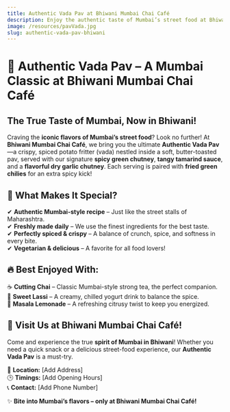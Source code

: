```yaml
---
title: Authentic Vada Pav at Bhiwani Mumbai Chai Café
description: Enjoy the authentic taste of Mumbai’s street food at Bhiwani Mumbai Chai Café! Our crispy Vada Pav is packed with bold flavors and served with signature chutneys.
image: /resources/pavVada.jpg
slug: authentic-vada-pav-bhiwani
---
```


# 🏪 Authentic Vada Pav – A Mumbai Classic at Bhiwani Mumbai Chai Café  

## **The True Taste of Mumbai, Now in Bhiwani!**  

Craving the **iconic flavors of Mumbai’s street food**? Look no further! At **Bhiwani Mumbai Chai Café**, we bring you the ultimate **Authentic Vada Pav**—a crispy, spiced potato fritter (vada) nestled inside a soft, butter-toasted pav, served with our signature **spicy green chutney**, **tangy tamarind sauce**, and a **flavorful dry garlic chutney**. Each serving is paired with **fried green chilies** for an extra spicy kick!  

## 🌟 **What Makes It Special?**  
✔ **Authentic Mumbai-style recipe** – Just like the street stalls of Maharashtra.  
✔ **Freshly made daily** – We use the finest ingredients for the best taste.  
✔ **Perfectly spiced & crispy** – A balance of crunch, spice, and softness in every bite.  
✔ **Vegetarian & delicious** – A favorite for all food lovers!  

## 🔥 **Best Enjoyed With:**  
☕ **Cutting Chai** – Classic Mumbai-style strong tea, the perfect companion.  
🥤 **Sweet Lassi** – A creamy, chilled yogurt drink to balance the spice.  
🍋 **Masala Lemonade** – A refreshing citrusy twist to keep you energized.  

## 📍 **Visit Us at Bhiwani Mumbai Chai Café!**  
Come and experience the true **spirit of Mumbai in Bhiwani**! Whether you need a quick snack or a delicious street-food experience, our **Authentic Vada Pav** is a must-try.  

📌 **Location:** [Add Address]  
🕒 **Timings:** [Add Opening Hours]  
📞 **Contact:** [Add Phone Number]  

✨ **Bite into Mumbai’s flavors – only at Bhiwani Mumbai Chai Café!**  
